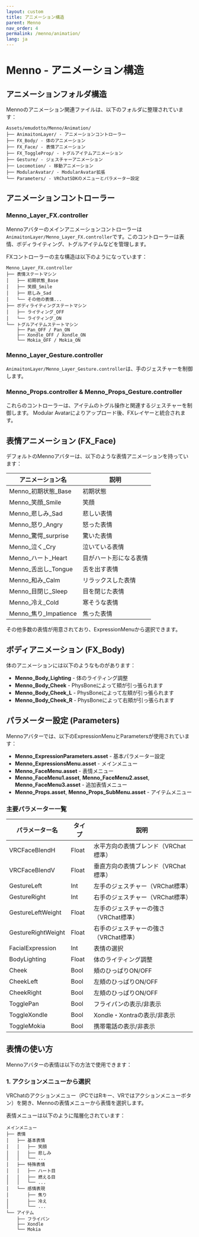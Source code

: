 ```yaml
---
layout: custom
title: アニメーション構造
parent: Menno
nav_order: 4
permalink: /menno/animation/
lang: ja
---
```


# Menno - アニメーション構造

## アニメーションフォルダ構造

Mennoのアニメーション関連ファイルは、以下のフォルダに整理されています：

```
Assets/emudotto/Menno/Animation/
├── AnimaitonLayer/ - アニメーションコントローラー
├── FX_Body/ - 体のアニメーション
├── FX_Face/ - 表情アニメーション
├── FX_ToggleProp/ - トグルアイテムアニメーション
├── Gesture/ - ジェスチャーアニメーション
├── Locomotion/ - 移動アニメーション
├── ModularAvatar/ - ModularAvatar拡張
└── Parameters/ - VRChatSDKのメニューとパラメーター設定
```

## アニメーションコントローラー

### Menno_Layer_FX.controller

Mennoアバターのメインアニメーションコントローラーは`AnimaitonLayer/Menno_Layer_FX.controller`です。このコントローラーは表情、ボディライティング、トグルアイテムなどを管理します。

FXコントローラーの主な構造は以下のようになっています：

```
Menno_Layer_FX.controller
├── 表情ステートマシン
│   ├── 初期状態_Base
│   ├── 笑顔_Smile
│   ├── 悲しみ_Sad
│   └── その他の表情...
├── ボディライティングステートマシン
│   ├── ライティング_OFF
│   └── ライティング_ON
└── トグルアイテムステートマシン
    ├── Pan_OFF / Pan_ON
    ├── Xondle_OFF / Xondle_ON
    └── Mokia_OFF / Mokia_ON
```

### Menno_Layer_Gesture.controller

`AnimaitonLayer/Menno_Layer_Gesture.controller`は、手のジェスチャーを制御します。

### Menno_Props.controller & Menno_Props_Gesture.controller

これらのコントローラーは、アイテムのトグル操作と関連するジェスチャーを制御します。
Modular Avatarによりアップロード後、FXレイヤーと統合されます。

## 表情アニメーション (FX_Face)

デフォルトのMennoアバターは、以下のような表情アニメーションを持っています：

| アニメーション名 | 説明 |
|--------------|------|
| Menno_初期状態_Base | 初期状態 |
| Menno_笑顔_Smile | 笑顔 |
| Menno_悲しみ_Sad | 悲しい表情 |
| Menno_怒り_Angry | 怒った表情 |
| Menno_驚愕_surprise | 驚いた表情 |
| Menno_泣く_Cry | 泣いている表情 |
| Menno_ハート_Heart | 目がハート形になる表情 |
| Menno_舌出し_Tongue | 舌を出す表情 |
| Menno_和み_Calm | リラックスした表情 |
| Menno_目閉じ_Sleep | 目を閉じた表情 |
| Menno_冷え_Cold | 寒そうな表情 |
| Menno_焦り_Impatience | 焦った表情 |

その他多数の表情が用意されており、ExpressionMenuから選択できます。

## ボディアニメーション (FX_Body)

体のアニメーションには以下のようなものがあります：

- **Menno_Body_Lighting** - 体のライティング調整
- **Menno_Body_Cheek** - PhysBoneによって頬が引っ張られます
- **Menno_Body_Cheek_L** - PhysBoneによって左頬が引っ張られます
- **Menno_Body_Cheek_R** - PhysBoneによって右頬が引っ張られます

## パラメーター設定 (Parameters)

Mennoアバターでは、以下のExpressionMenuとParametersが使用されています：

- **Menno_ExpressionParameters.asset** - 基本パラメーター設定
- **Menno_ExpressionsMenu.asset** - メインメニュー
- **Menno_FaceMenu.asset** - 表情メニュー
- **Menno_FaceMenu1.asset**, **Menno_FaceMenu2.asset**, **Menno_FaceMenu3.asset** - 追加表情メニュー
- **Menno_Props.asset**, **Menno_Props_SubMenu.asset** - アイテムメニュー

### 主要パラメーター一覧

| パラメーター名 | タイプ | 説明 |
|--------------|------|------|
| VRCFaceBlendH | Float | 水平方向の表情ブレンド（VRChat標準） |
| VRCFaceBlendV | Float | 垂直方向の表情ブレンド（VRChat標準） |
| GestureLeft | Int | 左手のジェスチャー（VRChat標準） |
| GestureRight | Int | 右手のジェスチャー（VRChat標準） |
| GestureLeftWeight | Float | 左手のジェスチャーの強さ（VRChat標準）  |
| GestureRightWeight | Float | 右手のジェスチャーの強さ（VRChat標準）  |
| FacialExpression | Int | 表情の選択 |
| BodyLighting | Float | 体のライティング調整 |
| Cheek | Bool | 頬のひっぱりON/OFF |
| CheekLeft | Bool | 左頬のひっぱりON/OFF |
| CheekRight | Bool | 左頬のひっぱりON/OFF |
| TogglePan | Bool | フライパンの表示/非表示 |
| ToggleXondle | Bool | Xondle・Xontraの表示/非表示 |
| ToggleMokia | Bool | 携帯電話の表示/非表示 |

## 表情の使い方

Mennoアバターの表情は以下の方法で使用できます：

### 1. アクションメニューから選択

VRChatのアクションメニュー（PCではRキー、VRではアクションメニューボタン）を開き、Mennoの表情メニューから表情を選択します。

表情メニューは以下のように階層化されています：

```
メインメニュー
├── 表情
│   ├── 基本表情
│   │   ├── 笑顔
│   │   ├── 悲しみ
│   │   └── ...
│   ├── 特殊表情
│   │   ├── ハート目
│   │   ├── 燃える目
│   │   └── ...
│   └── 感情表現
│       ├── 焦り
│       ├── 冷え
│       └── ...
└── アイテム
    ├── フライパン
    ├── Xondle
    └── Mokia
```